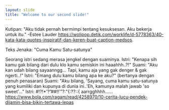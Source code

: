 ```yaml
---
layout: slide
title: "Welcome to our second slide!"
---
```

Kutipan:
"Aku tidak pernah bermimpi tentang kesuksesan. Aku bekerja untuk itu." -Estee Lauder
https://wolipop.detik.com/worklife/d-5778363/40-kata-kata-quotes-inspiratif-dan-keren-buat-caption-medsos.

Teks Jenaka:
"Cuma Kamu Satu-satunya"

Seorang istri sedang merasa jengkel dengan suaminya.
Istri: "Kenapa sih kamu gak bilang dari dulu klo kamu semiskin ini haaahhh..?!"
Suami: "Aku kan udah bilang sayaanngg… Tapi, kamu aja yang gak denger & gak ngerti..!"
Istri: "Emang dulu kamu bilang apa ke aku?" (bertanya dengan penuh penasaran)
Suami: "Aku bilang, 'Sayang, cuma kamu satu-satunya yang kumiliki dan kupunya di dunia ini..'Eh, kamunya malah jawab 'so sweet'…"
Istri: #!?!*’?”##!!’”?:"{:??::{ aarrgghhhh......
https://www.bola.com/ragam/read/4258970/10-cerita-lucu-pendek-dijamin-bisa-bikin-tertawa-lepas
